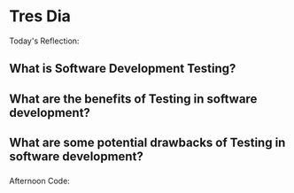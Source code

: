 # Tres Dia

Today's Reflection:


## What is Software Development Testing?

### 

## What are the benefits of Testing in software development?
### 

## What are some potential drawbacks of Testing in software development?

### 



Afternoon Code: 